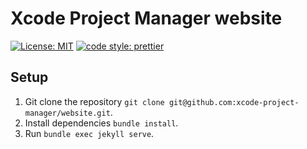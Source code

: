 # Xcode Project Manager website

[![License: MIT](https://img.shields.io/badge/License-MIT-yellow.svg)](https://opensource.org/licenses/MIT)
[![code style: prettier](https://img.shields.io/badge/code_style-prettier-ff69b4.svg?style=flat-square)](https://github.com/prettier/prettier)

## Setup

1.  Git clone the repository `git clone git@github.com:xcode-project-manager/website.git`.
2.  Install dependencies `bundle install`.
3.  Run `bundle exec jekyll serve`.